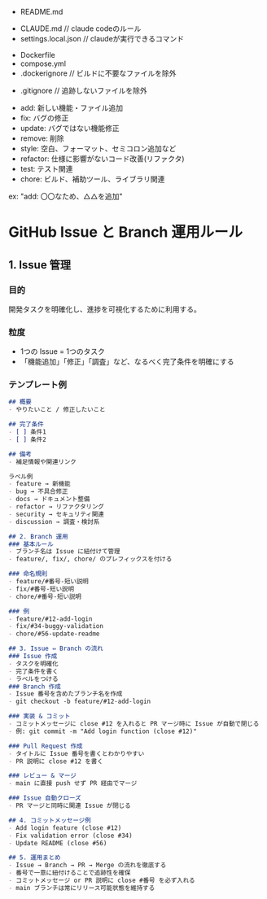 <!--
コーディング規約（Rubocop のルールや補足）
テストの方針（RSpec, FactoryBot, システムテスト）
コミットメッセージルール (Conventional Commits など)
 -->

<!-- 環境構築に必要なファイル -->

- README.md

<!-- CLAUDE関係 -->
- CLAUDE.md // claude codeのルール
- settings.local.json // claudeが実行できるコマンド

<!-- Docker関係 -->
- Dockerfile
- compose.yml
- .dockerignore // ビルドに不要なファイルを除外

<!-- GitHub関係 -->
- .gitignore // 追跡しないファイルを除外

<!-- コミットメッセージ -->
- add: 新しい機能・ファイル追加
- fix: バグの修正
- update: バグではない機能修正
- remove: 削除
- style: 空白、フォーマット、セミコロン追加など
- refactor: 仕様に影響がないコード改善(リファクタ)
- test: テスト関連
- chore: ビルド、補助ツール、ライブラリ関連

ex:
  "add: 〇〇なため、△△を追加"



# GitHub Issue と Branch 運用ルール

## 1. Issue 管理
### 目的
開発タスクを明確化し、進捗を可視化するために利用する。

### 粒度
- 1つの Issue = 1つのタスク
- 「機能追加」「修正」「調査」など、なるべく完了条件を明確にする

### テンプレート例
```markdown
## 概要
- やりたいこと / 修正したいこと

## 完了条件
- [ ] 条件1
- [ ] 条件2

## 備考
- 補足情報や関連リンク

ラベル例
- feature → 新機能
- bug → 不具合修正
- docs → ドキュメント整備
- refactor → リファクタリング
- security → セキュリティ関連
- discussion → 調査・検討系

## 2. Branch 運用
### 基本ルール
- ブランチ名は Issue に紐付けて管理
- feature/, fix/, chore/ のプレフィックスを付ける

### 命名規則
- feature/#番号-短い説明
- fix/#番号-短い説明
- chore/#番号-短い説明

### 例
- feature/#12-add-login
- fix/#34-buggy-validation
- chore/#56-update-readme

## 3. Issue ⇔ Branch の流れ
### Issue 作成
- タスクを明確化
- 完了条件を書く
- ラベルをつける
### Branch 作成
- Issue 番号を含めたブランチ名を作成
- git checkout -b feature/#12-add-login

### 実装 & コミット
- コミットメッセージに close #12 を入れると PR マージ時に Issue が自動で閉じる
- 例: git commit -m "Add login function (close #12)"

### Pull Request 作成
- タイトルに Issue 番号を書くとわかりやすい
- PR 説明に close #12 を書く

### レビュー & マージ
- main に直接 push せず PR 経由でマージ

### Issue 自動クローズ
- PR マージと同時に関連 Issue が閉じる

## 4. コミットメッセージ例
- Add login feature (close #12)
- Fix validation error (close #34)
- Update README (close #56)

## 5. 運用まとめ
- Issue → Branch → PR → Merge の流れを徹底する
- 番号で一意に紐付けることで追跡性を確保
- コミットメッセージ or PR 説明に close #番号 を必ず入れる
- main ブランチは常にリリース可能状態を維持する
